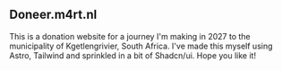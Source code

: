 ## Doneer.m4rt.nl

This is a donation website for a journey I'm making in 2027 to the municipality of Kgetlengrivier, South Africa. I've made this myself using Astro, Tailwind and sprinkled in a bit of Shadcn/ui. Hope you like it!
